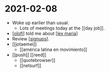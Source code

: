 # 2021-02-08

- Woke up earlier than usual.
  - Lots of meetings today at the [[day job]].
- [[olofl]] told me about [[lex maria]]
- Review [[signups]].
- [[jotaemei]]
  - [[américa latina en movimiento]]
- [[push]] [[reed]]
  - [[quotebrowser]]
  - [[netsurf]]

[//begin]: # "Autogenerated link references for markdown compatibility"
[olofl]: ../olofl "Olofl"
[lex maria]: ../lex-maria "Lex Maria"
[signups]: ../signups "Signups"
[//end]: # "Autogenerated link references"